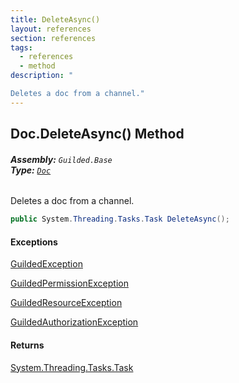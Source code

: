 ```yaml
---
title: DeleteAsync()
layout: references
section: references
tags:
  - references
  - method
description: "

Deletes a doc from a channel."
---
```


## Doc.DeleteAsync() Method
###### **Assembly:** `Guilded.Base`<br/>**Type:** [`Doc`](Doc.md 'Guilded.Base.Content.Doc')

Deletes a doc from a channel.

```csharp
public System.Threading.Tasks.Task DeleteAsync();
```

#### Exceptions

[GuildedException](GuildedException.md 'Guilded.Base.GuildedException')

[GuildedPermissionException](GuildedPermissionException.md 'Guilded.Base.GuildedPermissionException')

[GuildedResourceException](GuildedResourceException.md 'Guilded.Base.GuildedResourceException')

[GuildedAuthorizationException](GuildedAuthorizationException.md 'Guilded.Base.GuildedAuthorizationException')

#### Returns
[System.Threading.Tasks.Task](https://docs.microsoft.com/en-us/dotnet/api/System.Threading.Tasks.Task 'System.Threading.Tasks.Task')